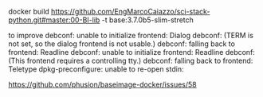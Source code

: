 docker build https://github.com/EngMarcoCaiazzo/sci-stack-python.git#master:00-BI-lib -t base:3.7.0b5-slim-stretch


to improve
debconf: unable to initialize frontend: Dialog
debconf: (TERM is not set, so the dialog frontend is not usable.)
debconf: falling back to frontend: Readline
debconf: unable to initialize frontend: Readline
debconf: (This frontend requires a controlling tty.)
debconf: falling back to frontend: Teletype
dpkg-preconfigure: unable to re-open stdin:

https://github.com/phusion/baseimage-docker/issues/58
